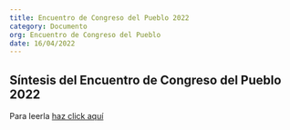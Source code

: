 ```yaml
---
title: Encuentro de Congreso del Pueblo 2022
category: Documento
org: Encuentro de Congreso del Pueblo
date: 16/04/2022
---
```

## Síntesis del Encuentro de Congreso del Pueblo 2022
Para leerla [haz click aquí](https://drive.google.com/file/d/1oOZvKUBDX6rigQBZy3GxrYtbuJPFV-7D/view?usp=drive_link)